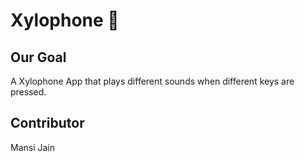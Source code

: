 # Xylophone 🎹

## Our Goal

A Xylophone App that plays different sounds when different keys are pressed.

## Contributor

Mansi Jain

